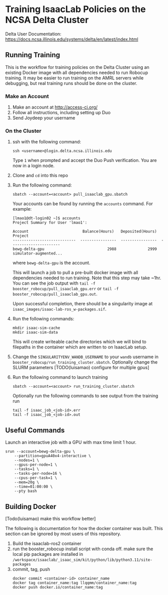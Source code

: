 # Training IsaacLab Policies on the NCSA Delta Cluster
Delta User Documentation: https://docs.ncsa.illinois.edu/systems/delta/en/latest/index.html

## Running Training
This is the workflow for training policies on the Delta Cluster using an existing Docker image with all dependencies needed to run Robocup training. It may be easier to run training on the AMRL servers while debugging, but real training runs should be done on the cluster.

### Make an Account
1. Make an account at http://access-ci.org/
2. Follow all instructions, including setting up Duo
3. Send Joydeep your username

### On the Cluster
1. ssh with the following command:
    ```
    ssh <username>@login.delta.ncsa.illinois.edu
    ```

    Type `1` when prompted and accept the Duo Push verification. You are now in a login node.

2. Clone and `cd` into this repo
3. Run the following command:
    ```
    sbatch --account=<account> pull_isaaclab_gpu.sbatch
    ```
    Your accounts can be found by running the `accounts` command. For example:

    ```
    [lmao1@dt-login02 ~]$ accounts
    Project Summary for User 'lmao1':

    Account                        Balance(Hours)   Deposited(Hours)  Project
    ----------------------------  ----------------  ----------------  ----------------------
    bewg-delta-gpu                            2988              2999  simulator-augmented...
    ```
    where `bewg-delta-gpu` is the account.

    This will launch a job to pull a pre-built docker image with all dependencies needed to run training. Note that this step may take ~1hr. You can see the job output with
    `tail -f booster_robocup/pull_isaaclab_gpu.err` or `tail -f booster_robocup/pull_isaaclab_gpu.out`.

    Upon successful completion, there should be a singularity image at `isaac_images/isaac-lab-ros_w-packages.sif`.

4. Run the following commands:
    ```
    mkdir isaac-sim-cache	
    mkdir isaac-sim-data
    ```
    This will create writeable cache directories which we will bind to filepaths in the container which are written to on IsaacLab setup.

5. Change the `SINGULARITYENV_WANDB_USERNAME` to your `wandb` username in `booster_robocup/run_training_cluster.sbatch`. Optionally change the SLURM parameters [TODO(luisamao) configure for multiple gpus]

6. Run the following command to launch training
    ```
    sbatch --account=<account> run_training_cluster.sbatch
    ```
    Optionally run the following commands to see output from the training run
    ```
    tail -f isaac_job_<job-id>.err
    tail -f isaac_job_<job-id>.out
    ```

## Useful Commands
Launch an interactive job with a GPU with max time limit 1 hour.
```
srun --account=bewg-delta-gpu \
    --partition=gpuA40x4-interactive \
    --nodes=1 \
    --gpus-per-node=1 \
    --tasks=1 \
    --tasks-per-node=16 \
    --cpus-per-task=1 \
    --mem=20g \
    --time=01:00:00 \
    --pty bash
```

## Building Docker 
[Todo(luisamao) make this workflow better]

The following is documentation for how the docker container was built. This section can be ignored by most users of this repository.

1. Build the isaaclab-ros2 container
2. run the booster_robocup install script with conda off. make sure the local pip packages are installed in `/workspace/isaaclab/_isaac_sim/kit/python/lib/python3.11/site-packages `
3. commit, tag, push
    ```
    docker commit <container-id> container_name
    docker tag container_name:tag llqqmm/container_name:tag
    docker push docker.io/container_name:tag
    ```